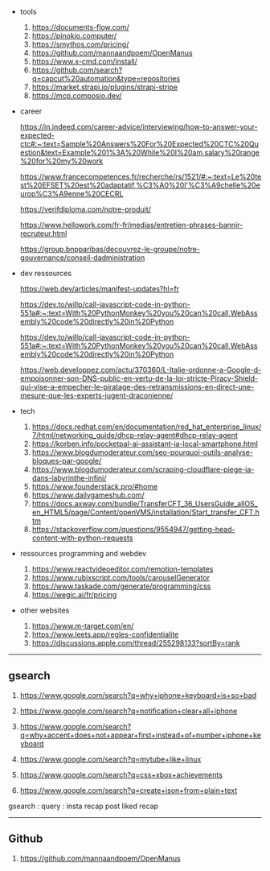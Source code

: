 - tools
    1. https://documents-flow.com/ 
    2. https://pinokio.computer/ 
    3. https://smythos.com/pricing/ 
    4. https://github.com/mannaandpoem/OpenManus 
    5. https://www.x-cmd.com/install/ 
    6. https://github.com/search?q=capcut%20automation&type=repositories 
    7. https://market.strapi.io/plugins/strapi-stripe 
    8. https://mcp.composio.dev/ 

- career
    
    https://in.indeed.com/career-advice/interviewing/how-to-answer-your-expected-ctc#:~:text=Sample%20Answers%20For%20Expected%20CTC%20Question&text=Example%201%3A%20While%20I%20am,salary%20range%20for%20my%20work 
    
    https://www.francecompetences.fr/recherche/rs/1521/#:~:text=Le%20test%20EFSET%20est%20adaptatif,%C3%A0%20l'%C3%A9chelle%20europ%C3%A9enne%20CECRL 
    
    https://verifdiploma.com/notre-produit/ 
    
    https://www.hellowork.com/fr-fr/medias/entretien-phrases-bannir-recruteur.html 
    
    https://group.bnpparibas/decouvrez-le-groupe/notre-gouvernance/conseil-dadministration 
    

- dev ressources
    
    https://web.dev/articles/manifest-updates?hl=fr 
    
    https://dev.to/willp/call-javascript-code-in-python-551a#:~:text=With%20PythonMonkey%20you%20can%20call,WebAssembly%20code%20directly%20in%20Python 
    
    https://dev.to/willp/call-javascript-code-in-python-551a#:~:text=With%20PythonMonkey%20you%20can%20call,WebAssembly%20code%20directly%20in%20Python 
    
    https://web.developpez.com/actu/370360/L-Italie-ordonne-a-Google-d-empoisonner-son-DNS-public-en-vertu-de-la-loi-stricte-Piracy-Shield-qui-vise-a-empecher-le-piratage-des-retransmissions-en-direct-une-mesure-que-les-experts-jugent-draconienne/ 
    
- tech
    1. https://docs.redhat.com/en/documentation/red_hat_enterprise_linux/7/html/networking_guide/dhcp-relay-agent#dhcp-relay-agent 
    2. https://korben.info/pocketpal-ai-assistant-ia-local-smartphone.html 
    3. https://www.blogdumoderateur.com/seo-pourquoi-outils-analyse-bloques-par-google/ 
    4. https://www.blogdumoderateur.com/scraping-cloudflare-piege-ia-dans-labyrinthe-infini/ 
    5. https://www.founderstack.pro/#home 
    6. https://www.dailygameshub.com/
    7. https://docs.axway.com/bundle/TransferCFT_36_UsersGuide_allOS_en_HTML5/page/Content/openVMS/installation/Start_transfer_CFT.htm
    8. https://stackoverflow.com/questions/9554947/getting-head-content-with-python-requests 

- ressources programming and webdev
    1. https://www.reactvideoeditor.com/remotion-templates 
    2. https://www.rubixscript.com/tools/carouselGenerator 
    3. https://www.taskade.com/generate/programming/css 
    4. https://wegic.ai/fr/pricing 

- other websites
    1. https://www.m-target.com/en/ 
    2. https://www.leets.app/regles-confidentialite 
    3. https://discussions.apple.com/thread/255298133?sortBy=rank 

---

## gsearch

1. https://www.google.com/search?q=why+iphone+keyboard+is+so+bad 

1. https://www.google.com/search?q=notification+clear+all+iphone 
2. https://www.google.com/search?q=why+accent+does+not+appear+first+instead+of+number+iphone+keyboard 

1. https://www.google.com/search?q=mytube+like+linux
2. https://www.google.com/search?q=css+xbox+achievements 
3. https://www.google.com/search?q=create+json+from+plain+text 

gsearch : query : insta recap post liked recap

---

## Github

1. https://github.com/mannaandpoem/OpenManus
